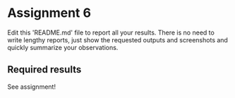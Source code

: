 # Assignment 6

Edit this 'README.md' file to report all your results. There is no need to write lengthy reports, just show the requested outputs and screenshots and quickly summarize your observations.   

## Required results

See assignment!